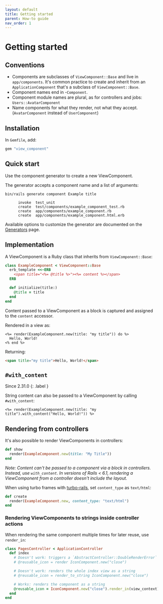 ```yaml
---
layout: default
title: Getting started
parent: How-to guide
nav_order: 1
---
```


# Getting started

## Conventions

- Components are subclasses of `ViewComponent::Base` and live in `app/components`. It's common practice to create and inherit from an `ApplicationComponent` that's a subclass of `ViewComponent::Base`.
- Component names end in -`Component`.
- Component module names are plural, as for controllers and jobs: `Users::AvatarComponent`
- Name components for what they render, not what they accept. (`AvatarComponent` instead of `UserComponent`)

## Installation

In `Gemfile`, add:

```ruby
gem "view_component"
```

## Quick start

Use the component generator to create a new ViewComponent.

The generator accepts a component name and a list of arguments:

```console
bin/rails generate component Example title

      invoke  test_unit
      create  test/components/example_component_test.rb
      create  app/components/example_component.rb
      create  app/components/example_component.html.erb
```

Available options to customize the generator are documented on the [Generators](/guide/generators.html) page.

## Implementation

A ViewComponent is a Ruby class that inherits from `ViewComponent::Base`:

```ruby
class ExampleComponent < ViewComponent::Base
  erb_template <<-ERB
    <span title="<%= @title %>"><%= content %></span>
  ERB

  def initialize(title:)
    @title = title
  end
end
```

Content passed to a ViewComponent as a block is captured and assigned to the `content` accessor.

Rendered in a view as:

```erb
<%= render(ExampleComponent.new(title: "my title")) do %>
  Hello, World!
<% end %>
```

Returning:

```html
<span title="my title">Hello, World!</span>
```

## `#with_content`

Since 2.31.0
{: .label }

String content can also be passed to a ViewComponent by calling `#with_content`:

```erb
<%= render(ExampleComponent.new(title: "my title").with_content("Hello, World!")) %>
```

## Rendering from controllers

It's also possible to render ViewComponents in controllers:

```ruby
def show
  render(ExampleComponent.new(title: "My Title"))
end
```

_Note: Content can't be passed to a component via a block in controllers. Instead, use `with_content`. In versions of Rails < 6.1, rendering a ViewComponent from a controller doesn't include the layout._

When using turbo frames with [turbo-rails](https://github.com/hotwired/turbo-rails), set `content_type` as `text/html`:

```ruby
def create
  render(ExampleComponent.new, content_type: "text/html")
end
```

### Rendering ViewComponents to strings inside controller actions

When rendering the same component multiple times for later reuse, use `render_in`:

```rb
class PagesController < ApplicationController
  def index
    # Doesn't work: triggers a `AbstractController::DoubleRenderError`
    # @reusable_icon = render IconComponent.new("close")

    # Doesn't work: renders the whole index view as a string
    # @reusable_icon = render_to_string IconComponent.new("close")

    # Works: renders the component as a string
    @reusable_icon = IconComponent.new("close").render_in(view_context)
  end
end
```
